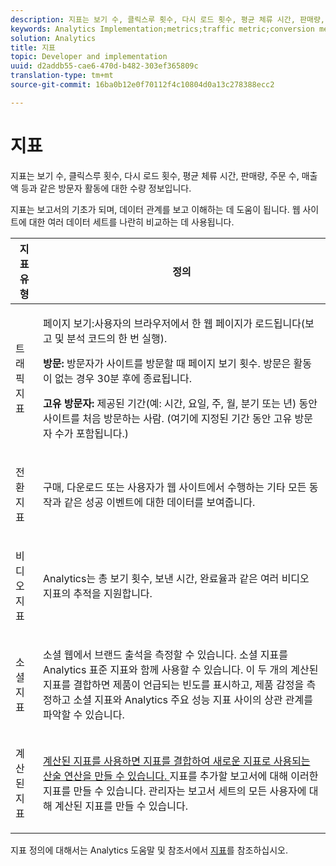 ```yaml
---
description: 지표는 보기 수, 클릭스루 횟수, 다시 로드 횟수, 평균 체류 시간, 판매량, 주문 수, 매출액 등과 같은 방문자 활동에 대한 수량 정보입니다.
keywords: Analytics Implementation;metrics;traffic metric;conversion metric;video metric;social metric;calculated metric;page view;visit;unique visitor
solution: Analytics
title: 지표
topic: Developer and implementation
uuid: d2addb55-cae6-470d-b482-303ef365809c
translation-type: tm+mt
source-git-commit: 16ba0b12e0f70112f4c10804d0a13c278388ecc2

---
```



# 지표

지표는 보기 수, 클릭스루 횟수, 다시 로드 횟수, 평균 체류 시간, 판매량, 주문 수, 매출액 등과 같은 방문자 활동에 대한 수량 정보입니다.

지표는 보고서의 기초가 되며, 데이터 관계를 보고 이해하는 데 도움이 됩니다. 웹 사이트에 대한 여러 데이터 세트를 나란히 비교하는 데 사용됩니다.

<table id="table_2FA18126829241DE897CFCE9BAE9F4AD"> 
 <thead> 
  <tr> 
   <th colname="col1" class="entry"> 지표 유형 </th> 
   <th colname="col2" class="entry"> 정의 </th> 
  </tr> 
 </thead>
 <tbody> 
  <tr> 
   <td colname="col1"> <p>트래픽 지표 </p> </td> 
   <td colname="col2"> <p> <b></b> 페이지 보기:사용자의 브라우저에서 한 웹 페이지가 로드됩니다(보고 및 분석 코드의 한 번 실행). </p> <p> <b>방문:</b> 방문자가 사이트를 방문할 때 페이지 보기 횟수. 방문은 활동이 없는 경우 30분 후에 종료됩니다. </p> <p> <b>고유 방문자:</b> 제공된 기간(예: 시간, 요일, 주, 월, 분기 또는 년) 동안 사이트를 처음 방문하는 사람. (여기에 지정된 기간 동안 고유 방문자 수가 포함됩니다.) </p> </td> 
  </tr> 
  <tr> 
   <td colname="col1"> <p>전환 지표 </p> </td> 
   <td colname="col2"> <p> 구매, 다운로드 또는 사용자가 웹 사이트에서 수행하는 기타 모든 동작과 같은 성공 이벤트에 대한 데이터를 보여줍니다. </p> </td> 
  </tr> 
  <tr> 
   <td colname="col1"> <p>비디오 지표 </p> </td> 
   <td colname="col2"> <p>Analytics는 총 보기 횟수, 보낸 시간, 완료율과 같은 여러 비디오 지표의 추적을 지원합니다. </p> </td> 
  </tr> 
  <tr> 
   <td colname="col1"> <p>소셜 지표 </p> </td> 
   <td colname="col2"> <p> 소셜 웹에서 브랜드 출석을 측정할 수 있습니다. 소셜 지표를 Analytics 표준 지표와 함께 사용할 수 있습니다. 이 두 개의 계산된 지표를 결합하면 제품이 언급되는 빈도를 표시하고, 제품 감정을 측정하고 소셜 지표와 Analytics 주요 성능 지표 사이의 상관 관계를 파악할 수 있습니다. </p> </td> 
  </tr> 
  <tr> 
   <td colname="col1"> <p>계산된 지표 </p> </td> 
   <td colname="col2"> <p><a href="https://marketing.adobe.com/resources/help/en_US/reference/calculated_metric.html"> 계산된 지표를 사용하면 지표를 결합하여 새로운 지표로 사용되는 산술 연산을 만들 수 있습니다. </a> 지표를 추가할 보고서에 대해 이러한 지표를 만들 수 있습니다. 관리자는 보고서 세트의 모든 사용자에 대해 계산된 지표를 만들 수 있습니다. </p> </td> 
  </tr> 
 </tbody> 
</table>

지표 정의에 대해서는 Analytics 도움말 및 참조서에서 [지표](https://marketing.adobe.com/resources/help/en_US/reference/metrics.html)를 참조하십시오.
